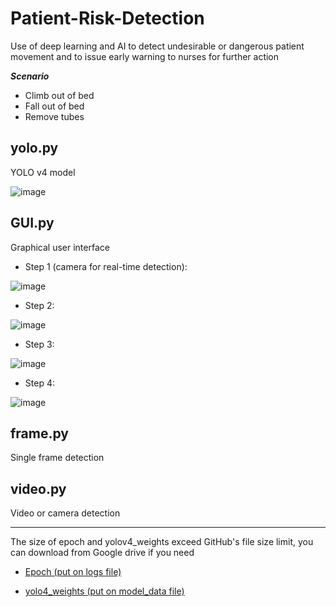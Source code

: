 # Patient-Risk-Detection

Use of deep learning and AI to detect undesirable or dangerous patient movement and to issue early warning to nurses for further action

***Scenario***
- Climb out of bed
- Fall out of bed
- Remove tubes

## yolo.py
YOLO v4 model

![image](https://drive.google.com/uc?export=view&id=1-E-cQp7s2nT2VjQAicZN5zG5xyVg7Ohn)

## GUI.py
Graphical user interface

- Step 1 (camera for real-time detection):  

![image](https://drive.google.com/uc?export=view&id=1PIkxn3P2ACbluRc_hDRv23FdVKwd_B0U)

- Step 2:  

![image](https://drive.google.com/uc?export=view&id=1RU38pEOBOC5LfxN2izjA_-f5TCHaBsYe)

- Step 3:  

![image](https://drive.google.com/uc?export=view&id=1olR0Q9TxZrJT8IeqFlMls_2jgDujWfZu)

- Step 4:  

![image](https://drive.google.com/uc?export=view&id=10D_VGNdLdAWjOUTCpzcb8y1eZHCQw6yP)

## frame.py
Single frame detection

## video.py
Video or camera detection


------------
The size of epoch and yolov4_weights exceed GitHub's file size limit, you can download from Google drive if you need
- [Epoch (put on logs file)](https://drive.google.com/file/d/1Ob5166fmqh4Rt4GSGRxTnAX9qI0EFpQ7/view?usp=sharing)

- [yolo4_weights  (put on model_data file)](https://drive.google.com/file/d/1pkA30r8ezStQ15ygHMqWsOrrpBv0RtQQ/view?usp=sharing)
